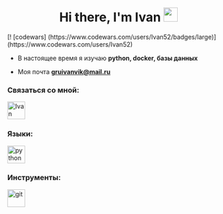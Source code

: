 <h1 align="center">Hi there, I'm Ivan 
<img src="https://github.com/blackcater/blackcater/raw/main/images/Hi.gif" height="32"/></h1>
[! [codewars] (https://www.codewars.com/users/Ivan52/badges/large)] (https://www.codewars.com/users/Ivan52)

- В настоящее время я изучаю **python, docker, базы данных**

- Моя почта **gruivanvik@mail.ru**

### Связаться со мной:
<p align="left">
<a href="https://t.me/IvanGrubov" target="blank"><img align="center" src="https://raw.githubusercontent.com/IvG52/IvG52/2d7eafe5250314b3d422c86b35de062e0f1f5178/icons/Telegram.svg" alt="Ivan Grubov" height="40" width="40" /></a>
</p>

### Языки:
<p align="left"> 
<a href="https://www.python.org" target="_blank" rel="noreferrer"> <img src="https://raw.githubusercontent.com/IvG52/IvG52/2d7eafe5250314b3d422c86b35de062e0f1f5178/icons/python.svg" alt="python" width="40" height="40"/> </a> 
</p>

### Инструменты:
<p align="left">  
<a href="https://code.visualstudio.com/" target="_blank" rel="noreferrer"> <img src="https://raw.githubusercontent.com/IvG52/IvG52/2583381c09497c680369e95dce7e029d93484d94/icons/VS-code.svg" alt="git" width="40" height="40"/> </a> 
</p>
